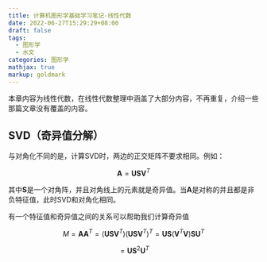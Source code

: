 ```yaml
---
title: 计算机图形学基础学习笔记-线性代数
date: 2022-06-27T15:29:29+08:00
draft: false
tags:
  - 图形学
  - 水文
categories: 图形学
mathjax: true
markup: goldmark
---
```


本章内容为线性代数，在线性代数整理中涵盖了大部分内容，不再重复，介绍一些那篇文章没有覆盖的内容。

## SVD（奇异值分解）

与对角化不同的是，计算SVD时，两边的正交矩阵不要求相同。例如：

$$
\bm A=\bm{USV}^T
$$

其中$\bm S$是一个对角阵，并且对角线上的元素就是奇异值。当$\bm A$是对称的并且都是非负特征值，此时SVD和对角化相同。

有一个特征值和奇异值之间的关系可以帮助我们计算奇异值

$$
M = \bm{AA}^T=(\bm{USV}^T)(\bm{USV}^T)^T = \bm{US}(\bm V^T\bm V)\bm{SU}^T
$$

$$
=\bm{US}^2\bm U^T
$$
